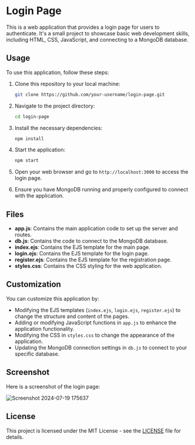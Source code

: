 # Login Page

This is a web application that provides a login page for users to authenticate. It's a small project to showcase basic web development skills, including HTML, CSS, JavaScript, and connecting to a MongoDB database.

## Usage

To use this application, follow these steps:

1. Clone this repository to your local machine:

    ```bash
    git clone https://github.com/your-username/login-page.git
    ```

2. Navigate to the project directory:

    ```bash
    cd login-page
    ```

3. Install the necessary dependencies:

    ```bash
    npm install
    ```

4. Start the application:

    ```bash
    npm start
    ```

5. Open your web browser and go to `http://localhost:3000` to access the login page.

6. Ensure you have MongoDB running and properly configured to connect with the application.

## Files

- **app.js**: Contains the main application code to set up the server and routes.
- **db.js**: Contains the code to connect to the MongoDB database.
- **index.ejs**: Contains the EJS template for the main page.
- **login.ejs**: Contains the EJS template for the login page.
- **register.ejs**: Contains the EJS template for the registration page.
- **styles.css**: Contains the CSS styling for the web application.

## Customization

You can customize this application by:

- Modifying the EJS templates (`index.ejs`, `login.ejs`, `register.ejs`) to change the structure and content of the pages.
- Adding or modifying JavaScript functions in `app.js` to enhance the application functionality.
- Modifying the CSS in `styles.css` to change the appearance of the application.
- Updating the MongoDB connection settings in `db.js` to connect to your specific database.

## Screenshot

Here is a screenshot of the login page:

![Screenshot 2024-07-19 175637](https://github.com/user-attachments/assets/d0662c4d-5cda-4839-ac24-7eb083c4f04d)

## License

This project is licensed under the MIT License - see the [LICENSE](LICENSE) file for details.
